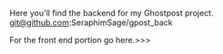 Here you'll find the backend for my Ghostpost project. git@github.com:SeraphimSage/gpost_back

For the front end portion go here.>>>
